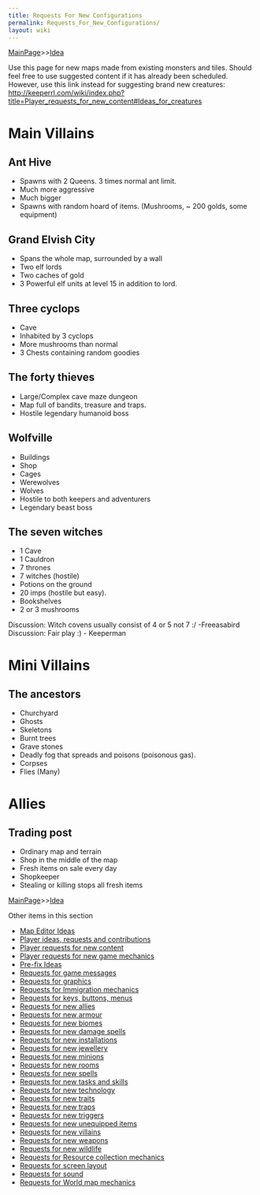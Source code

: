 ```yaml
---
title: Requests For New Configurations
permalink: Requests_For_New_Configurations/
layout: wiki
---
```


[MainPage](/keeperrl_wiki/ "wikilink")>>[Idea](/keeperrl_wiki/Idea "wikilink")

Use this page for new maps made from existing monsters and tiles. Should
feel free to use suggested content if it has already been scheduled.
However, use this link instead for suggesting brand new creatures:
<http://keeperrl.com/wiki/index.php?title=Player_requests_for_new_content#Ideas_for_creatures>

Main Villains
=============

Ant Hive
--------

-   Spawns with 2 Queens. 3 times normal ant limit.
-   Much more aggressive
-   Much bigger
-   Spawns with random hoard of items. (Mushrooms, ~ 200 golds, some
    equipment)

Grand Elvish City
-----------------

-   Spans the whole map, surrounded by a wall
-   Two elf lords
-   Two caches of gold
-   3 Powerful elf units at level 15 in addition to lord.

Three cyclops
-------------

-   Cave
-   Inhabited by 3 cyclops
-   More mushrooms than normal
-   3 Chests containing random goodies

The forty thieves
-----------------

-   Large/Complex cave maze dungeon
-   Map full of bandits, treasure and traps.
-   Hostile legendary humanoid boss

Wolfville
---------

-   Buildings
-   Shop
-   Cages
-   Werewolves
-   Wolves
-   Hostile to both keepers and adventurers
-   Legendary beast boss

The seven witches
-----------------

-   1 Cave
-   1 Cauldron
-   7 thrones
-   7 witches (hostile)
-   Potions on the ground
-   20 imps (hostile but easy).
-   Bookshelves
-   2 or 3 mushrooms

Discussion: Witch covens usually consist of 4 or 5 not 7 :/ -Freeasabird
Discussion: Fair play :) - Keeperman

Mini Villains
=============

The ancestors
-------------

-   Churchyard
-   Ghosts
-   Skeletons
-   Burnt trees
-   Grave stones
-   Deadly fog that spreads and poisons (poisonous gas).
-   Corpses
-   Flies (Many)

Allies
======

Trading post
------------

-   Ordinary map and terrain
-   Shop in the middle of the map
-   Fresh items on sale every day
-   Shopkeeper
-   Stealing or killing stops all fresh items

[MainPage](/keeperrl_wiki/ "wikilink")>>[Idea](/keeperrl_wiki/Idea "wikilink")

Other items in this section
-    [Map Editor Ideas](/keeperrl_wiki/Map_Editor_Ideas "wikilink")
-    [Player ideas, requests and contributions](/keeperrl_wiki/Player_Ideas,_Requests_And_Contributions "wikilink")
-    [Player requests for new content](/keeperrl_wiki/Player_Requests_For_New_Content "wikilink")
-    [Player requests for new game mechanics](/keeperrl_wiki/Player_Requests_For_New_Game_Mechanics "wikilink")
-    [Pre-fix Ideas](/keeperrl_wiki/Pre-fix_Ideas "wikilink")
-    [Requests for game messages](/keeperrl_wiki/Requests_For_Game_Messages "wikilink")
-    [Requests for graphics](/keeperrl_wiki/Requests_For_Graphics "wikilink")
-    [Requests for Immigration mechanics](/keeperrl_wiki/Requests_For_Immigration_Mechanics "wikilink")
-    [Requests for keys, buttons, menus](/keeperrl_wiki/Requests_For_Keys,_Buttons,_Menus "wikilink")
-    [Requests for new allies](/keeperrl_wiki/Requests_For_New_Allies "wikilink")
-    [Requests for new armour](/keeperrl_wiki/Requests_For_New_Armour "wikilink")
-    [Requests for new biomes](/keeperrl_wiki/Requests_For_New_Biomes "wikilink")
-    [Requests for new damage spells](/keeperrl_wiki/Requests_For_New_Damage_Spells "wikilink")
-    [Requests for new installations](/keeperrl_wiki/Requests_For_New_Installations "wikilink")
-    [Requests for new jewellery](/keeperrl_wiki/Requests_For_New_Jewellery "wikilink")
-    [Requests for new minions](/keeperrl_wiki/Requests_For_New_Minions "wikilink")
-    [Requests for new rooms](/keeperrl_wiki/Requests_For_New_Rooms "wikilink")
-    [Requests for new spells](/keeperrl_wiki/Requests_For_New_Spells "wikilink")
-    [Requests for new tasks and skills](/keeperrl_wiki/Requests_For_New_Tasks_And_Skills "wikilink")
-    [Requests for new technology](/keeperrl_wiki/Requests_For_New_Technology "wikilink")
-    [Requests for new traits](/keeperrl_wiki/Requests_For_New_Traits "wikilink")
-    [Requests for new traps](/keeperrl_wiki/Requests_For_New_Traps "wikilink")
-    [Requests for new triggers](/keeperrl_wiki/Requests_For_New_Triggers "wikilink")
-    [Requests for new unequipped items](/keeperrl_wiki/Requests_For_New_Unequipped_Items "wikilink")
-    [Requests for new villains](/keeperrl_wiki/Requests_For_New_Villains "wikilink")
-    [Requests for new weapons](/keeperrl_wiki/Requests_For_New_Weapons "wikilink")
-    [Requests for new wildlife](/keeperrl_wiki/Requests_For_New_Wildlife "wikilink")
-    [Requests for Resource collection mechanics](/keeperrl_wiki/Requests_For_Resource_Collection_Mechanics "wikilink")
-    [Requests for screen layout](/keeperrl_wiki/Requests_For_Screen_Layout "wikilink")
-    [Requests for sound](/keeperrl_wiki/Requests_For_Sound "wikilink")
-    [Requests for World map mechanics](/keeperrl_wiki/Requests_For_World_Map_Mechanics "wikilink")
